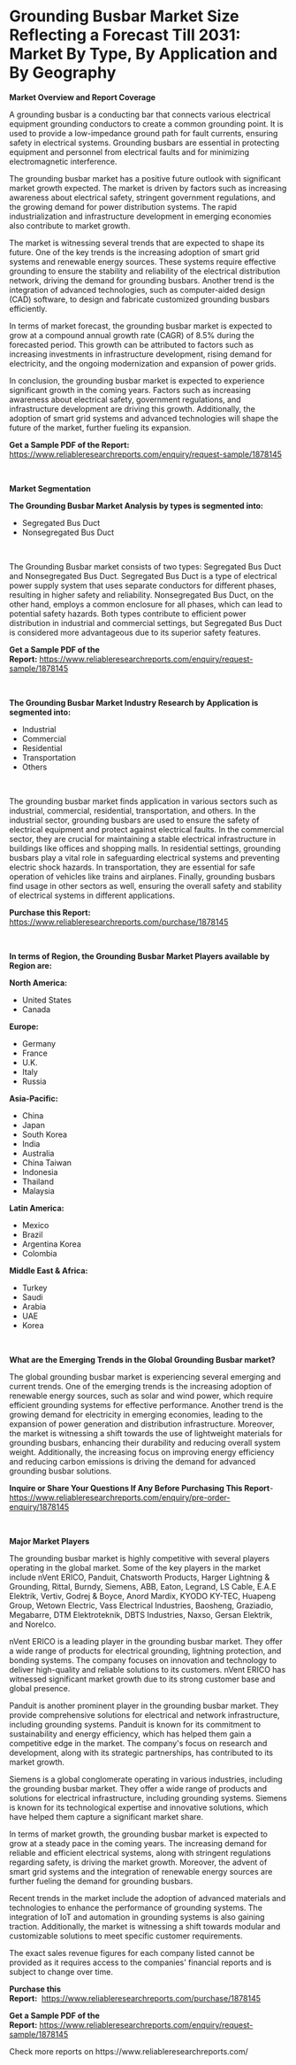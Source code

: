 <p><h1>Grounding Busbar Market Size Reflecting a Forecast Till 2031: Market By Type, By Application and By Geography</h1></p><p><strong>Market Overview and Report Coverage</strong></p>
<p><p>A grounding busbar is a conducting bar that connects various electrical equipment grounding conductors to create a common grounding point. It is used to provide a low-impedance ground path for fault currents, ensuring safety in electrical systems. Grounding busbars are essential in protecting equipment and personnel from electrical faults and for minimizing electromagnetic interference.</p><p>The grounding busbar market has a positive future outlook with significant market growth expected. The market is driven by factors such as increasing awareness about electrical safety, stringent government regulations, and the growing demand for power distribution systems. The rapid industrialization and infrastructure development in emerging economies also contribute to market growth.</p><p>The market is witnessing several trends that are expected to shape its future. One of the key trends is the increasing adoption of smart grid systems and renewable energy sources. These systems require effective grounding to ensure the stability and reliability of the electrical distribution network, driving the demand for grounding busbars. Another trend is the integration of advanced technologies, such as computer-aided design (CAD) software, to design and fabricate customized grounding busbars efficiently.</p><p>In terms of market forecast, the grounding busbar market is expected to grow at a compound annual growth rate (CAGR) of 8.5% during the forecasted period. This growth can be attributed to factors such as increasing investments in infrastructure development, rising demand for electricity, and the ongoing modernization and expansion of power grids.</p><p>In conclusion, the grounding busbar market is expected to experience significant growth in the coming years. Factors such as increasing awareness about electrical safety, government regulations, and infrastructure development are driving this growth. Additionally, the adoption of smart grid systems and advanced technologies will shape the future of the market, further fueling its expansion.</p></p>
<p><strong>Get a Sample PDF of the Report:</strong> <a href="https://www.reliableresearchreports.com/enquiry/request-sample/1878145">https://www.reliableresearchreports.com/enquiry/request-sample/1878145</a></p>
<p>&nbsp;</p>
<p><strong>Market Segmentation</strong></p>
<p><strong>The Grounding Busbar Market Analysis by types is segmented into:</strong></p>
<p><ul><li>Segregated Bus Duct</li><li>Nonsegregated Bus Duct</li></ul></p>
<p>&nbsp;</p>
<p><p>The Grounding Busbar market consists of two types: Segregated Bus Duct and Nonsegregated Bus Duct. Segregated Bus Duct is a type of electrical power supply system that uses separate conductors for different phases, resulting in higher safety and reliability. Nonsegregated Bus Duct, on the other hand, employs a common enclosure for all phases, which can lead to potential safety hazards. Both types contribute to efficient power distribution in industrial and commercial settings, but Segregated Bus Duct is considered more advantageous due to its superior safety features.</p></p>
<p><strong>Get a Sample PDF of the Report:</strong>&nbsp;<a href="https://www.reliableresearchreports.com/enquiry/request-sample/1878145">https://www.reliableresearchreports.com/enquiry/request-sample/1878145</a></p>
<p>&nbsp;</p>
<p><strong>The Grounding Busbar Market Industry Research by Application is segmented into:</strong></p>
<p><ul><li>Industrial</li><li>Commercial</li><li>Residential</li><li>Transportation</li><li>Others</li></ul></p>
<p>&nbsp;</p>
<p><p>The grounding busbar market finds application in various sectors such as industrial, commercial, residential, transportation, and others. In the industrial sector, grounding busbars are used to ensure the safety of electrical equipment and protect against electrical faults. In the commercial sector, they are crucial for maintaining a stable electrical infrastructure in buildings like offices and shopping malls. In residential settings, grounding busbars play a vital role in safeguarding electrical systems and preventing electric shock hazards. In transportation, they are essential for safe operation of vehicles like trains and airplanes. Finally, grounding busbars find usage in other sectors as well, ensuring the overall safety and stability of electrical systems in different applications.</p></p>
<p><strong>Purchase this Report:</strong>&nbsp; <a href="https://www.reliableresearchreports.com/purchase/1878145">https://www.reliableresearchreports.com/purchase/1878145</a></p>
<p>&nbsp;</p>
<p><strong>In terms of Region, the Grounding Busbar Market Players available by Region are:</strong></p>
<p>
    <p> <strong> North America: </strong>
        <ul>
            <li>United States</li>
            <li>Canada</li>
        </ul>
        </p> 
    <p> <strong> Europe: </strong>
        <ul>
            <li>Germany</li>
            <li>France</li>
            <li>U.K.</li>
            <li>Italy</li>
            <li>Russia</li>
        </ul>
        </p> 
    <p> <strong> Asia-Pacific: </strong>
        <ul>
            <li>China</li>
            <li>Japan</li>
            <li>South Korea</li>
            <li>India</li>
            <li>Australia</li>
            <li>China Taiwan</li>
            <li>Indonesia</li>
            <li>Thailand</li>
            <li>Malaysia</li>
        </ul>
        </p> 
    <p> <strong> Latin America: </strong>
        <ul>
            <li>Mexico</li>
            <li>Brazil</li>
            <li>Argentina Korea</li>
            <li>Colombia</li>
        </ul>
        </p> 
    <p> <strong> Middle East & Africa: </strong>
        <ul>
            <li>Turkey</li>
            <li>Saudi</li>
            <li>Arabia</li>
            <li>UAE</li>
            <li>Korea</li>
        </ul>
    </p>
    </p>
<p>&nbsp;</p>
<p><strong>What are the Emerging Trends in the Global Grounding Busbar market?</strong></p>
<p><p>The global grounding busbar market is experiencing several emerging and current trends. One of the emerging trends is the increasing adoption of renewable energy sources, such as solar and wind power, which require efficient grounding systems for effective performance. Another trend is the growing demand for electricity in emerging economies, leading to the expansion of power generation and distribution infrastructure. Moreover, the market is witnessing a shift towards the use of lightweight materials for grounding busbars, enhancing their durability and reducing overall system weight. Additionally, the increasing focus on improving energy efficiency and reducing carbon emissions is driving the demand for advanced grounding busbar solutions.</p></p>
<p><strong>Inquire or Share Your Questions If Any Before Purchasing This Report</strong>- <a href="https://www.reliableresearchreports.com/enquiry/pre-order-enquiry/1878145">https://www.reliableresearchreports.com/enquiry/pre-order-enquiry/1878145</a></p>
<p>&nbsp;</p>
<p><strong>Major Market Players</strong></p>
<p><p>The grounding busbar market is highly competitive with several players operating in the global market. Some of the key players in the market include nVent ERICO, Panduit, Chatsworth Products, Harger Lightning & Grounding, Rittal, Burndy, Siemens, ABB, Eaton, Legrand, LS Cable, E.A.E Elektrik, Vertiv, Godrej & Boyce, Anord Mardix, KYODO KY-TEC, Huapeng Group, Wetown Electric, Vass Electrical Industries, Baosheng, Graziadio, Megabarre, DTM Elektroteknik, DBTS Industries, Naxso, Gersan Elektrik, and Norelco.</p><p>nVent ERICO is a leading player in the grounding busbar market. They offer a wide range of products for electrical grounding, lightning protection, and bonding systems. The company focuses on innovation and technology to deliver high-quality and reliable solutions to its customers. nVent ERICO has witnessed significant market growth due to its strong customer base and global presence.</p><p>Panduit is another prominent player in the grounding busbar market. They provide comprehensive solutions for electrical and network infrastructure, including grounding systems. Panduit is known for its commitment to sustainability and energy efficiency, which has helped them gain a competitive edge in the market. The company's focus on research and development, along with its strategic partnerships, has contributed to its market growth.</p><p>Siemens is a global conglomerate operating in various industries, including the grounding busbar market. They offer a wide range of products and solutions for electrical infrastructure, including grounding systems. Siemens is known for its technological expertise and innovative solutions, which have helped them capture a significant market share.</p><p>In terms of market growth, the grounding busbar market is expected to grow at a steady pace in the coming years. The increasing demand for reliable and efficient electrical systems, along with stringent regulations regarding safety, is driving the market growth. Moreover, the advent of smart grid systems and the integration of renewable energy sources are further fueling the demand for grounding busbars.</p><p>Recent trends in the market include the adoption of advanced materials and technologies to enhance the performance of grounding systems. The integration of IoT and automation in grounding systems is also gaining traction. Additionally, the market is witnessing a shift towards modular and customizable solutions to meet specific customer requirements.</p><p>The exact sales revenue figures for each company listed cannot be provided as it requires access to the companies' financial reports and is subject to change over time.</p></p>
<p><strong>Purchase this Report:</strong>&nbsp;&nbsp;<a href="https://www.reliableresearchreports.com/purchase/1878145">https://www.reliableresearchreports.com/purchase/1878145</a></p>
<p></p>
<p><strong>Get a Sample PDF of the Report:</strong>&nbsp;<a href="https://www.reliableresearchreports.com/enquiry/request-sample/1878145">https://www.reliableresearchreports.com/enquiry/request-sample/1878145</a></p>
<p>Check more reports on https://www.reliableresearchreports.com/</p>